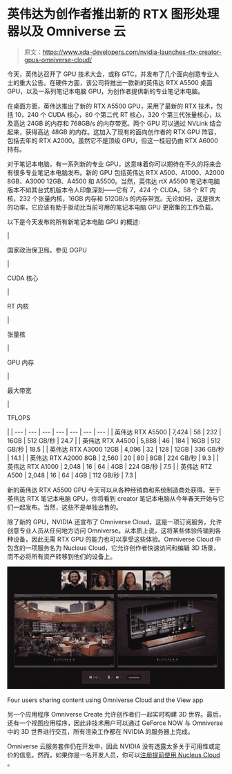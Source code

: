 # 英伟达为创作者推出新的 RTX 图形处理器以及 Omniverse 云

> 原文：<https://www.xda-developers.com/nvidia-launches-rtx-creator-gpus-omniverse-cloud/>

今天，英伟达召开了 GPU 技术大会，或称 GTC，并发布了几个面向创意专业人士的重大公告。在硬件方面，该公司将推出一款新的英伟达 RTX A5500 桌面 GPU，以及一系列笔记本电脑 GPU，为创作者提供新的专业笔记本电脑。

在桌面方面，英伟达推出了新的 RTX A5500 GPU，采用了最新的 RTX 技术，包括 10，240 个 CUDA 核心，80 个第二代 RT 核心，320 个第三代张量核心，以及高达 24GB 的内存和 768GB/s 的内存带宽。两个 GPU 可以通过 NVLink 结合起来，获得高达 48GB 的内存。这加入了现有的面向创作者的 RTX GPU 阵容，包括去年的 RTX A2000。虽然它不是顶级 GPU，但这一桂冠仍由 RTX A6000 持有。

对于笔记本电脑，有一系列新的专业 GPU，这意味着你可以期待在不久的将来会有很多专业笔记本电脑发布。新的 GPU 包括英伟达 RTX A500、A1000、A2000 8GB、A3000 12GB、A4500 和 A5500。当然，英伟达 rtX A5500 笔记本电脑版本不如其台式机版本令人印象深刻——它有 7，424 个 CUDA，58 个 RT 内核，232 个张量内核，16GB 内存和 512GB/s 的内存带宽。无论如何，这是很大的功率，它应该有助于驱动比当前可用的笔记本电脑 GPU 更密集的工作负载。

以下是今天发布的所有新笔记本电脑 GPU 的概述:

| 

国家政治保卫局。参见 OGPU

 | 

CUDA 核心

 | 

RT 内核

 | 

张量核

 | 

GPU 内存

 | 

最大带宽

 | 

TFLOPS

 |
| --- | --- | --- | --- | --- | --- | --- |
| 英伟达 RTX A5500 | 7,424 | 58 | 232 | 16GB | 512 GB/秒 | 24.7 |
| 英伟达 RTX A4500 | 5,888 | 46 | 184 | 16GB | 512 GB/秒 | 18.5 |
| 英伟达 RTX A3000 12GB | 4,096 | 32 | 128 | 12GB | 336 GB/秒 | 14.1 |
| 英伟达 RTX A2000 8GB | 2,560 | 20 | 80 | 8GB | 224 GB/秒 | 9.3 |
| 英伟达 RTX A1000 | 2,048 | 16 | 64 | 4GB | 224 GB/秒 | 7.5 |
| 英伟达 RTZ A500 | 2,048 | 16 | 64 | 4GB | 112 GB/秒 | 7.3 |

新的英伟达 RTX A5500 GPU 今天可以从各种经销商和系统制造商处获得。至于英伟达 RTX 笔记本电脑 GPU，你将看到 creator 笔记本电脑从今年春天开始与它们一起发布。当然，这些不是单独出售的。

除了新的 GPU，NVIDIA 还宣布了 Omniverse Cloud，这是一项订阅服务，允许创意专业人员从任何地方访问 Omniverse。从本质上说，这将某些体验传输到各种设备，因此无需 RTX GPU 的能力也可以享受这些体验。Omniverse Cloud 中包含的一项服务名为 Nucleus Cloud，它允许创作者快速访问和编辑 3D 场景，而不必将所有资产转移到他们的设备上。

 <picture>![Four users sharing content using Omniverse Cloud and the View app](img/76206ac6d87b578726c1c1c91a8062e8.png)</picture> 

Four users sharing content using Omniverse Cloud and the View app

另一个应用程序 Omniverse Create 允许创作者们一起实时构建 3D 世界。最后，还有一个视图应用程序，因此非技术用户可以通过 GeForce NOW 与 Omniverse 中的 3D 世界进行交互，所有渲染工作都在 NVIDIA 的服务器上完成。

Omniverse 云服务套件仍在开发中，因此 NVIDIA 没有透露太多关于可用性或定价的信息。然而，如果你是一名开发人员，你可以[注册提前使用 Nucleus Cloud](https://developer.nvidia.com/nvidia-omniverse-platform/nucleus-cloud-eap) 。